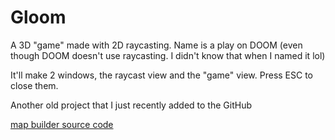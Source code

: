 # Gloom
A 3D "game" made with 2D raycasting. Name is a play on DOOM (even though DOOM doesn't use raycasting. I didn't know that when I named it lol)

It'll make 2 windows, the raycast view and the "game" view. Press ESC to close them.

Another old project that I just recently added to the GitHub

[map builder source code](https://mynameisthe.com/f/1756323045568-raycasting_map_builder_source_code.tar.gz)
